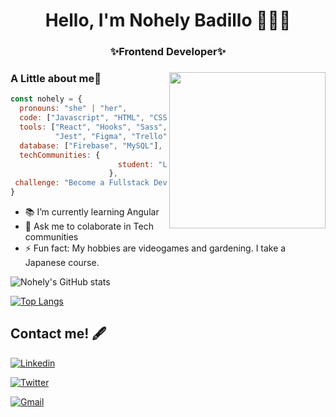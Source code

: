 

<h1 align="center"> Hello, I'm Nohely Badillo 👩🏽‍💻

<h3 align="center"> ✨Frontend Developer✨



### <img align= "right" width= "250" src= "https://64.media.tumblr.com/74c84e00a162d8370a24220dd2b2d08a/0e125ea7fdb8674a-62/s400x600/82c273f590e8d3bc593be2142c2dd7792216823e.gifv"/> A Little about me🌙

```javascript
const nohely = {
  pronouns: "she" | "her",
  code: ["Javascript", "HTML", "CSS", "Python", "Typescript"],
  tools: ["React", "Hooks", "Sass", "Linux", "Django", "Angular"
          "Jest", "Figma", "Trello", "npm", "Shell", "Bootstrap"],
  database: ["Firebase", "MySQL"],
  techCommunities: {
                        student: "Laboratoria", "Platzi"
                      },
 challenge: "Become a Fullstack Developer"
}
```



- 📚 I’m currently learning Angular
- 💬 Ask me to colaborate in Tech communities 
- ⚡ Fun fact: My hobbies are videogames and gardening. I take a Japanese course. 



![Nohely's GitHub stats](https://github-readme-stats.vercel.app/api?username=nohelybc&show_icons=true&theme=jolly)
  
[![Top Langs](https://github-readme-stats.vercel.app/api/top-langs/?username=nohelybc&layout=compact)](https://github.com/anuraghazra/github-readme-stats)

## Contact me! 🖋

[![Linkedin](https://img.shields.io/badge/-LinkedIn-blue?style=flat&logo=Linkedin&logoColor=white)](https://www.linkedin.com/in/nohelybadillo/)

[![Twitter](https://img.shields.io/twitter/follow/nohelybc?style=social)](https://twitter.com/nohelybc)

[![Gmail](https://img.shields.io/badge/-Gmail-c14438?style=flat&logo=Gmail&logoColor=white)](mailto:lnohely.badillo96@gmail.com)



